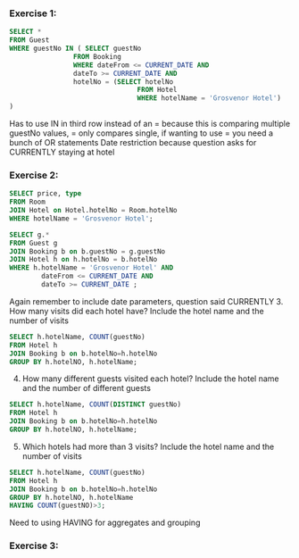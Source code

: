 ### Exercise 1:
```SQL
SELECT *
FROM Guest
WHERE guestNo IN ( SELECT guestNo
				FROM Booking
				WHERE dateFrom <= CURRENT_DATE AND 
				dateTo >= CURRENT_DATE AND
				hotelNo = (SELECT hotelNo
								FROM Hotel
								WHERE hotelName = 'Grosvenor Hotel')
)
```
Has to use IN in third row instead of an = because this is comparing multiple guestNo values, = only compares single, if wanting to use = you need a bunch of OR statements
Date restriction because question asks for CURRENTLY staying at hotel

### Exercise 2:
```SQL
SELECT price, type
FROM Room
JOIN Hotel on Hotel.hotelNo = Room.hotelNo 
WHERE hotelName = 'Grosvenor Hotel';
```
```SQL
SELECT g.*
FROM Guest g
JOIN Booking b on b.guestNo = g.guestNo
JOIN Hotel h on h.hotelNo = b.hotelNo
WHERE h.hotelName = 'Grosvenor Hotel' AND 
		dateFrom <= CURRENT_DATE AND 
		dateTo >= CURRENT_DATE ;
```
Again remember to include date parameters, question said CURRENTLY
3. How many visits did each hotel have? Include the hotel name and the number of visits
```SQL
SELECT h.hotelName, COUNT(guestNo)
FROM Hotel h
JOIN Booking b on b.hotelNo=h.hotelNo
GROUP BY h.hotelNO, h.hotelName;
```
4. How many different guests visited each hotel? Include the hotel name and the number of different guests
```SQL
SELECT h.hotelName, COUNT(DISTINCT guestNo)
FROM Hotel h
JOIN Booking b on b.hotelNo=h.hotelNo
GROUP BY h.hotelNO, h.hotelName;
```
5. Which hotels had more than 3 visits? Include the hotel name and the number of visits
```SQL
SELECT h.hotelName, COUNT(guestNo)
FROM Hotel h
JOIN Booking b on b.hotelNo=h.hotelNo
GROUP BY h.hotelNO, h.hotelName
HAVING COUNT(guestNO)>3;
```
Need to using HAVING for aggregates and grouping

### Exercise 3:
